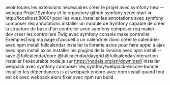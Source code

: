 avoir toutes les extensions nécessaires
créer le projet avec symfony new --webapp Projet1Symfony et le repository github
symfony serve:start => http://localhost:8000/
pour les vues, installer les annotations avec symfony composer req annotations
installer un module de Symfony capable de créer la structure de base d'un controller avec symfony composer req maker --dev
créer les controllers Twig avec symfony console make:controller ExemplesTwig
ma page d'accueil a un calendrier donc créer le calendrier avec npm install fullcalendar
installer la librairie axios pour faire appel à ajax avec npm install axios
installer les plugins de la livrairie avec npm install --save @fullcalendar/core @fullcalendar/daygrid @fullcalendar/interaction
installer l'exécutable node.js sur https://nodejs.org/en/download/
installer webpack avec symfony composer req symfony/webpack-encore-bundle
installer les dépendances js et webpack encore avec npm install
quand tout est ok avec webpack alors fixer avec npm run build
